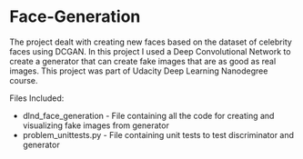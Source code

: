 # Face-Generation
The project dealt with creating new faces based on the dataset of celebrity faces using DCGAN. In this project I used a Deep Convolutional Network to create a generator that can create fake images that are as good as real images.
This project was part of Udacity Deep Learning Nanodegree course. 

Files Included:
* dlnd_face_generation - File containing all the code for creating and visualizing fake images from generator
* problem_unittests.py - File containing unit tests to test discriminator and generator
